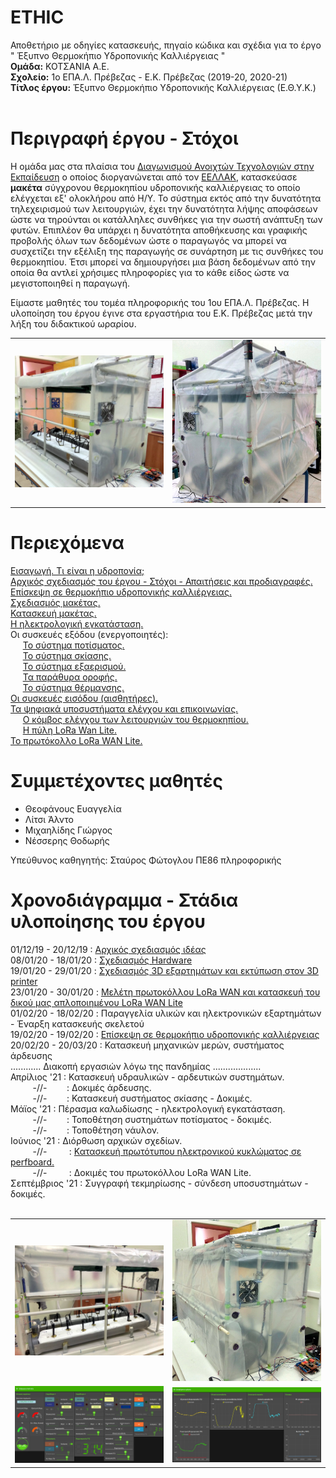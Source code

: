# ETHIC
Αποθετήριο με οδηγίες κατασκευής, πηγαίο κώδικα και σχέδια για το έργο " Έξυπνο Θερμοκήπιο Υδροπονικής Καλλιέργειας "<br>
**Ομάδα:** ΚΟΤΣΑΝΙΑ Α.Ε. <br/>
**Σχολείο:** 1ο ΕΠΑ.Λ. Πρέβεζας - Ε.Κ. Πρέβεζας (2019-20, 2020-21)<br/>
**Τίτλος έργου:** Έξυπνο Θερμοκήπιο Υδροπονικής Καλλιέργειας (Ε.Θ.Υ.Κ.)<br/> 
<br/>

Περιγραφή έργου - Στόχοι
========================
Η ομάδα μας στα πλαίσια του <a href="https://openedtech.ellak.gr/robotics2021/exipno-thermokipio-idroponikis-kalliergias-1o-epa-l-prevezas/">Διαγωνισμού Ανοιχτών Τεχνολογιών στην Εκπαίδευση</a> ο οποίος διοργανώνεται από τον <a href="https://eellak.ellak.gr/">ΕΕΛΛΑΚ</a>, κατασκεύασε <b>μακέτα</b> σύγχρονου θερμοκηπίου υδροπονικής καλλιέργειας το οποίο ελέγχεται εξ' ολοκλήρου από Η/Υ. Το σύστημα εκτός από την δυνατότητα τηλεχειρισμού των λειτουργιών, έχει την δυνατότητα λήψης αποφάσεων ώστε να τηρούνται οι κατάλληλες συνθήκες για την σωστή ανάπτυξη των φυτών. Επιπλέον θα υπάρχει η δυνατότητα αποθήκευσης και γραφικής προβολής όλων των δεδομένων ώστε ο παραγωγός να μπορεί να συσχετίζει την εξέλιξη της παραγωγής σε συνάρτηση με τις συνθήκες του θερμοκηπίου. Έτσι μπορεί να δημιουργήσει μια βάση δεδομένων από την οποία θα αντλεί χρήσιμες πληροφορίες για το κάθε είδος ώστε να μεγιστοποιηθεί η παραγωγή.

Είμαστε μαθητές του τομέα πληροφορικής του 1ου ΕΠΑ.Λ. Πρέβεζας. Η υλοποίηση του έργου έγινε στα εργαστήρια του Ε.Κ. Πρέβεζας μετά την λήξη του διδακτικού ωραρίου.

<table align="center">
 <tr>
  <td><img src="/resources/images/open1.jpg" width="500"></td>
  <td><img src="/resources/images/closed2.jpg" width="500"></td>
  </tr>
 </table>
 

Περιεχόμενα
===========

<a href="/md_docs/eisag1.md">Εισαγωγή. Τι είναι η υδροπονία;</a><br>
<a href="/md_docs/eisag2.md">Αρχικός σχεδιασμός του έργου - Στόχοι - Απαιτήσεις και προδιαγραφές.</a><br>
<a href="/md_docs/en6.md">Επίσκεψη σε θερμοκήπιο υδροπονικής καλλιέργειας.</a><br>
<a href="/md_docs/en1.md">Σχεδιασμός μακέτας.</a><br>
<a href="/md_docs/en3.md">Κατασκευή μακέτας.</a><br>
<a href="/md_docs/electrolog.md">Η ηλεκτρολογική εγκατάσταση.</a><br>
Οι συσκευές εξόδου (ενεργοποιητές):<br>
&nbsp;&nbsp;&nbsp;&nbsp;&nbsp;<a href="/md_docs/potisma.md">Το σύστημα ποτίσματος.</a><br>
&nbsp;&nbsp;&nbsp;&nbsp;&nbsp;<a href="/md_docs/skiasi.md">Το σύστημα σκίασης.</a><br>
&nbsp;&nbsp;&nbsp;&nbsp;&nbsp;<a href="/md_docs/eksaerismos.md">Το σύστημα εξαερισμού.</a><br>
&nbsp;&nbsp;&nbsp;&nbsp;&nbsp;<a href="/md_docs/window.md">Τα παράθυρα οροφής.</a><br>
&nbsp;&nbsp;&nbsp;&nbsp;&nbsp;<a href="/md_docs/heating.md">Το σύστημα θέρμανσης.</a><br>
<a href="/md_docs/sensors.md">Οι συσκευές εισόδου (αισθητήρες).</a><br>
<a href="/md_docs/en2.md">Τα ψηφιακά υποσυστήματα ελέγχου και επικοινωνίας.</a><br>
&nbsp;&nbsp;&nbsp;&nbsp;&nbsp;<a href="/md_docs/thermo_node.md">Ο κόμβος ελέγχου των λειτουργιών του θερμοκηπίου.</a><br>
&nbsp;&nbsp;&nbsp;&nbsp;&nbsp;<a href="/md_docs/LoRa_Gateway.md">Η πύλη LoRa Wan Lite.</a><br>
<a href="/md_docs/en4.md">Το πρωτόκολλο LoRa WAN Lite.</a><br>

Συμμετέχοντες μαθητές
=====================
<ul>
 <li>Θεοφάνους Ευαγγελία</li>
 <li>Λίτσι Άλντο</li>
 <li>Μιχαηλίδης Γιώργος</li>
 <li>Νέσσερης Θοδωρής</li>
</ul>

Υπεύθυνος καθηγητής: Σταύρος Φώτογλου ΠΕ86 πληροφορικής

Χρονοδιάγραμμα - Στάδια υλοποίησης του έργου
===========================
01/12/19 - 20/12/19 : <a href="md_docs/en1.md">Αρχικός σχεδιασμός ιδέας</a><br/>
08/01/20 - 18/01/20 : <a href="md_docs/en2.md">Σχεδιασμός Hardware</a><br/>
19/01/20 - 29/01/20 : <a href="md_docs/en3.md">Σχεδιασμός 3D εξαρτημάτων και εκτύπωση στον 3D printer</a><br/>
23/01/20 - 30/01/20 : <a href="md_docs/en4.md">Μελέτη πρωτοκόλλου LoRa WAN και κατασκευή του δικού μας απλοποιημένου LoRa WAN Lite</a><br>
01/02/20 - 18/02/20 : Παραγγελία υλικών και ηλεκτρονικών εξαρτημάτων - Έναρξη κατασκευής σκελετού<br>
19/02/20 - 19/02/20 : <a href="md_docs/en6.md">Επίσκεψη σε θερμοκήπιο υδροπονικής καλλιέργειας</a><br/>
20/02/20 - 20/03/20 : Κατασκευή μηχανικών μερών, συστήματος άρδευσης<br/>
............ Διακοπή εργασιών λόγω της πανδημίας ...................<br>
Απρίλιος '21 : Κατασκευή υδραυλικών - αρδευτικών συστημάτων.<br> 
&nbsp;&nbsp;&nbsp;&nbsp;&nbsp;&nbsp;&nbsp;&nbsp;&nbsp;-//-&nbsp;&nbsp;&nbsp;&nbsp;&nbsp;&nbsp;&nbsp;&nbsp;: Δοκιμές άρδευσης.<br>
&nbsp;&nbsp;&nbsp;&nbsp;&nbsp;&nbsp;&nbsp;&nbsp;&nbsp;-//-&nbsp;&nbsp;&nbsp;&nbsp;&nbsp;&nbsp;&nbsp;&nbsp;: Κατασκευή συστήματος σκίασης - Δοκιμές.<br>
Μάϊος '21    : Πέρασμα καλωδίωσης - ηλεκτρολογική εγκατάσταση.<br>
&nbsp;&nbsp;&nbsp;&nbsp;&nbsp;&nbsp;&nbsp;&nbsp;&nbsp;-//-&nbsp;&nbsp;&nbsp;&nbsp;&nbsp;&nbsp;&nbsp;&nbsp;: Τοποθέτηση συστημάτων ποτίσματος - δοκιμές.<br>
&nbsp;&nbsp;&nbsp;&nbsp;&nbsp;&nbsp;&nbsp;&nbsp;&nbsp;-//-&nbsp;&nbsp;&nbsp;&nbsp;&nbsp;&nbsp;&nbsp;&nbsp;: Τοποθέτηση νάυλον.<br>
Ιούνιος '21  : Διόρθωση αρχικών σχεδίων.<br>
&nbsp;&nbsp;&nbsp;&nbsp;&nbsp;&nbsp;&nbsp;&nbsp;&nbsp;-//-&nbsp;&nbsp;&nbsp;&nbsp;&nbsp;&nbsp;&nbsp;&nbsp;&nbsp;: <a href="md_docs/en15.md">Κατασκευή πρωτότυπου ηλεκτρονικού κυκλώματος σε perfboard.</a><br>
&nbsp;&nbsp;&nbsp;&nbsp;&nbsp;&nbsp;&nbsp;&nbsp;&nbsp;-//-&nbsp;&nbsp;&nbsp;&nbsp;&nbsp;&nbsp;&nbsp;&nbsp;&nbsp;: Δοκιμές του πρωτοκόλλου LoRa WAN Lite. <br>
Σεπτέμβριος '21  : Συγγραφή τεκμηρίωσης - σύνδεση υποσυστημάτων - δοκιμές.<br>
<br>
<table align="center">
 <tr>
  <td><img src="/resources/images/open2.jpg" width="500"></td>
  <td><img src="/resources/images/closed3.jpg" width="500"></td>
 </tr>
 <tr>
  <td><img src="/resources/images/NodeRedUI1.jpg" width="500"></td>
  <td><img src="/resources/images/NodeRedUI2.jpg" width="500"></td>
 </tr>
 </table>

